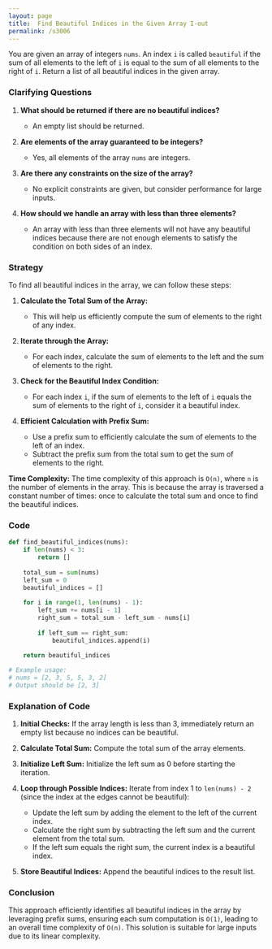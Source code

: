 ```yaml
---
layout: page
title:  Find Beautiful Indices in the Given Array I-out
permalink: /s3006
---
```


You are given an array of integers `nums`. An index `i` is called `beautiful` if the sum of all elements to the left of `i` is equal to the sum of all elements to the right of `i`. Return a list of all beautiful indices in the given array.

### Clarifying Questions

1. **What should be returned if there are no beautiful indices?**
   - An empty list should be returned.

2. **Are elements of the array guaranteed to be integers?**
   - Yes, all elements of the array `nums` are integers.

3. **Are there any constraints on the size of the array?**
   - No explicit constraints are given, but consider performance for large inputs.

4. **How should we handle an array with less than three elements?**
   - An array with less than three elements will not have any beautiful indices because there are not enough elements to satisfy the condition on both sides of an index.

### Strategy

To find all beautiful indices in the array, we can follow these steps:

1. **Calculate the Total Sum of the Array:** 
   - This will help us efficiently compute the sum of elements to the right of any index.

2. **Iterate through the Array:**
   - For each index, calculate the sum of elements to the left and the sum of elements to the right.

3. **Check for the Beautiful Index Condition:**
   - For each index `i`, if the sum of elements to the left of `i` equals the sum of elements to the right of `i`, consider it a beautiful index.

4. **Efficient Calculation with Prefix Sum:**
   - Use a prefix sum to efficiently calculate the sum of elements to the left of an index.
   - Subtract the prefix sum from the total sum to get the sum of elements to the right.

 **Time Complexity:** 
 The time complexity of this approach is `O(n)`, where `n` is the number of elements in the array. This is because the array is traversed a constant number of times: once to calculate the total sum and once to find the beautiful indices.

### Code

```python
def find_beautiful_indices(nums):
    if len(nums) < 3:
        return []
    
    total_sum = sum(nums)
    left_sum = 0
    beautiful_indices = []
    
    for i in range(1, len(nums) - 1):
        left_sum += nums[i - 1]
        right_sum = total_sum - left_sum - nums[i]
        
        if left_sum == right_sum:
            beautiful_indices.append(i)
    
    return beautiful_indices

# Example usage:
# nums = [2, 3, 5, 5, 3, 2]
# Output should be [2, 3]
```

### Explanation of Code

1. **Initial Checks:** If the array length is less than 3, immediately return an empty list because no indices can be beautiful.

2. **Calculate Total Sum:** Compute the total sum of the array elements.

3. **Initialize Left Sum:** Initialize the left sum as 0 before starting the iteration.

4. **Loop through Possible Indices:** Iterate from index 1 to `len(nums) - 2` (since the index at the edges cannot be beautiful):
   - Update the left sum by adding the element to the left of the current index.
   - Calculate the right sum by subtracting the left sum and the current element from the total sum.
   - If the left sum equals the right sum, the current index is a beautiful index.

5. **Store Beautiful Indices:** Append the beautiful indices to the result list.

### Conclusion

This approach efficiently identifies all beautiful indices in the array by leveraging prefix sums, ensuring each sum computation is `O(1)`, leading to an overall time complexity of `O(n)`. This solution is suitable for large inputs due to its linear complexity.